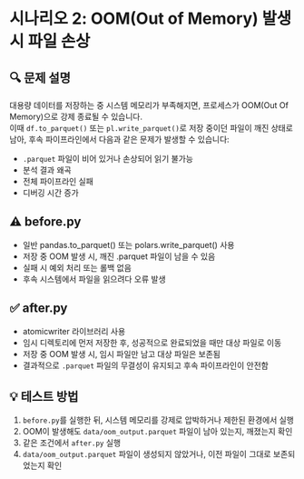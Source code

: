 # 시나리오 2: OOM(Out of Memory) 발생 시 파일 손상

## 🔍 문제 설명

대용량 데이터를 저장하는 중 시스템 메모리가 부족해지면, 프로세스가 OOM(Out Of Memory)으로 강제 종료될 수 있습니다.  
이때 `df.to_parquet()` 또는 `pl.write_parquet()`로 저장 중이던 파일이 깨진 상태로 남아, 후속 파이프라인에서 다음과 같은 문제가 발생할 수 있습니다:

- `.parquet` 파일이 비어 있거나 손상되어 읽기 불가능
- 분석 결과 왜곡
- 전체 파이프라인 실패
- 디버깅 시간 증가

## ⚠️ before.py

- 일반 pandas.to_parquet() 또는 polars.write_parquet() 사용
- 저장 중 OOM 발생 시, 깨진 .parquet 파일이 남을 수 있음
- 실패 시 예외 처리 또는 롤백 없음
- 후속 시스템에서 파일을 읽으려다 오류 발생

## ✅ after.py

- atomicwriter 라이브러리 사용
- 임시 디렉토리에 먼저 저장한 후, 성공적으로 완료되었을 때만 대상 파일로 이동
- 저장 중 OOM 발생 시, 임시 파일만 남고 대상 파일은 보존됨
- 결과적으로 `.parquet` 파일의 무결성이 유지되고 후속 파이프라인이 안전함

## 💡 테스트 방법

1. `before.py`를 실행한 뒤, 시스템 메모리를 강제로 압박하거나 제한된 환경에서 실행
2. OOM이 발생해도 `data/oom_output.parquet` 파일이 남아 있는지, 깨졌는지 확인
3. 같은 조건에서 `after.py` 실행
4. `data/oom_output.parquet` 파일이 생성되지 않았거나, 이전 파일이 그대로 보존되었는지 확인
